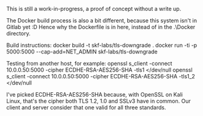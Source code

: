 This is still a work-in-progress, a proof of concept without a write up.

The Docker build process is also a bit different, because this system isn't in Gitlab yet :D Hence why the Dockerfile is in here, instead of in the .\Docker directory.

Build instructions:
docker build -t skf-labs/tls-downgrade .
docker run -ti -p 5000:5000 --cap-add=NET_ADMIN skf-labs/tls-downgrade

Testing from another host, for example:
openssl s_client -connect 10.0.0.50:5000 -cipher ECDHE-RSA-AES256-SHA -tls1 </dev/null
openssl s_client -connect 10.0.0.50:5000 -cipher ECDHE-RSA-AES256-SHA -tls1_2 </dev/null

I've picked ECDHE-RSA-AES256-SHA because, with OpenSSL on Kali Linux, that's the cipher both TLS 1.2, 1.0 and SSLv3 have in common. Our client and server consider that one valid for all three standards.

